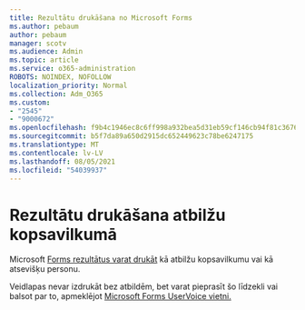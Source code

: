 ```yaml
---
title: Rezultātu drukāšana no Microsoft Forms
ms.author: pebaum
author: pebaum
manager: scotv
ms.audience: Admin
ms.topic: article
ms.service: o365-administration
ROBOTS: NOINDEX, NOFOLLOW
localization_priority: Normal
ms.collection: Adm_O365
ms.custom:
- "2545"
- "9000672"
ms.openlocfilehash: f9b4c1946ec8c6ff998a932bea5d31eb59cf146cb94f81c3676ccf25eebf9e33
ms.sourcegitcommit: b5f7da89a650d2915dc652449623c78be6247175
ms.translationtype: MT
ms.contentlocale: lv-LV
ms.lasthandoff: 08/05/2021
ms.locfileid: "54039937"
---
```

# <a name="print-results-in-a-summary-of-responses"></a>Rezultātu drukāšana atbilžu kopsavilkumā

Microsoft [Forms rezultātus varat drukāt](https://support.office.com/article/print-a-form-22100b98-ba3c-41c1-9513-f76caca664fc) kā atbilžu kopsavilkumu vai kā atsevišķu personu. 

Veidlapas nevar izdrukāt bez atbildēm, bet varat pieprasīt šo līdzekli vai balsot par to, apmeklējot [Microsoft Forms UserVoice vietni.](https://microsoftforms.uservoice.com/forums/386451-welcome-to-microsoft-forms-suggestion-box)
